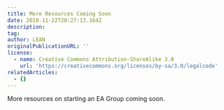 ```yaml
---
title: More Resources Coming Soon
date: 2018-11-22T20:27:13.164Z
description:
tag:
author: LEAN
originalPublicationURL: ''
license:
  - name: Creative Commons Attribution-ShareAlike 3.0
    url: 'https://creativecommons.org/licenses/by-sa/3.0/legalcode'
relatedArticles:
  - {}
---
```

More resources on starting an EA Group coming soon.
